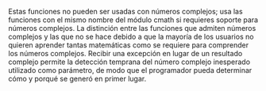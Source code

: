 Estas funciones no pueden ser usadas con números complejos; usa las funciones con el mismo nombre del 
módulo cmath si requieres soporte para números complejos. La distinción entre las funciones que 
admiten números complejos y las que no se hace debido a que la mayoría de los usuarios no quieren 
aprender tantas matemáticas como se requiere para comprender los números complejos. Recibir una 
excepción en lugar de un resultado complejo permite la detección temprana del número complejo 
inesperado utilizado como parámetro, de modo que el programador pueda determinar cómo y porqué se 
generó en primer lugar.